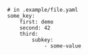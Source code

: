 <pre><code class="language-yaml"># in .example/file.yaml
some_key:
    first: demo
    second: 42
    third:
        subkey:
            - some-value</code></pre>
